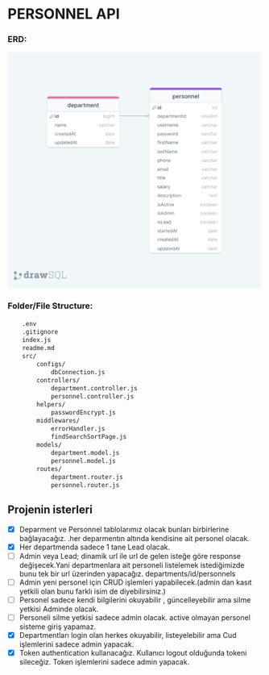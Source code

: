 # PERSONNEL API

### ERD:

![ERD](./erdPersonnelAPI.png)

### Folder/File Structure:

```
    .env
    .gitignore
    index.js
    readme.md
    src/
        configs/
            dbConnection.js
        controllers/
            department.controller.js
            personnel.controller.js
        helpers/
            passwordEncrypt.js
        middlewares/
            errorHandler.js
            findSearchSortPage.js
        models/
            department.model.js
            personnel.model.js
        routes/
            department.router.js
            personnel.router.js
```

## Projenin isterleri
- [x] Deparment ve Personnel tablolarımız olacak bunları birbirlerine bağlayacağız. .her deparmentın altında kendisine ait personel olacak.
- [x] Her departmenda sadece 1 tane Lead olacak.
- [ ] Admin veya Lead; dinamik url ile url de gelen isteğe göre response değişecek.Yani departmenlara ait personeli listelemek istediğimizde bunu tek bir url üzerinden yapacağız. departments/id/personnels
- [ ] Admin yeni personel için CRUD işlemleri yapabilecek.(admin dan kasıt yetkili olan bunu farklı isim de diyebilirsiniz.)
- [ ] Personel sadece kendi bilgilerini okuyabilir , güncelleyebilir ama silme yetkisi Adminde olacak.
- [ ] Personeli silme yetkisi sadece admin olacak.
active olmayan personel sisteme giriş yapamaz.
- [x] Departmentları login olan herkes okuyabilir, listeyelebilir ama Cud işlemlerini sadece admin yapacak.
- [x] Token authentication kullanacağız. Kullanıcı logout olduğunda tokeni sileceğiz. Token işlemlerini sadece admin yapacak.